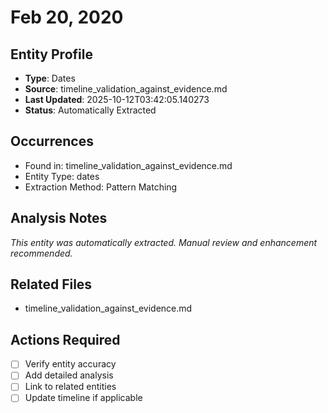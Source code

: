 # Feb 20, 2020

## Entity Profile
- **Type**: Dates
- **Source**: timeline_validation_against_evidence.md
- **Last Updated**: 2025-10-12T03:42:05.140273
- **Status**: Automatically Extracted

## Occurrences
- Found in: timeline_validation_against_evidence.md
- Entity Type: dates
- Extraction Method: Pattern Matching

## Analysis Notes
*This entity was automatically extracted. Manual review and enhancement recommended.*

## Related Files
- timeline_validation_against_evidence.md

## Actions Required
- [ ] Verify entity accuracy
- [ ] Add detailed analysis
- [ ] Link to related entities
- [ ] Update timeline if applicable
